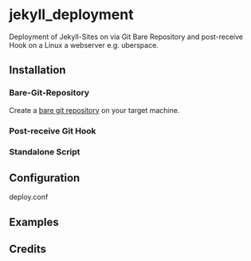 # jekyll_deployment

Deployment of Jekyll-Sites on via Git Bare Repository and post-receive Hook on a Linux a webserver e.g. uberspace.

## Installation

### Bare-Git-Repository

Create a [bare git repository](https://www.saintsjd.com/2011/01/what-is-a-bare-git-repository/) on your target machine.

### Post-receive Git Hook

### Standalone Script

## Configuration

deploy.conf

## Examples

## Credits
